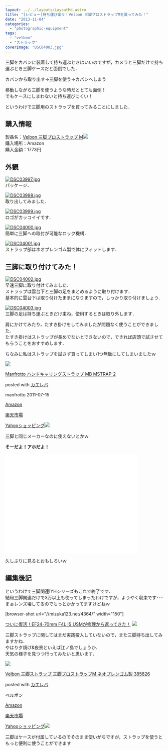 ```yaml
---
layout: ../../layouts/LayoutMd.astro
title: "[レビュー]持ち運び楽々！Velbon 三脚プロストラップMを買ってみた！"
date: "2013-11-04"
categories: 
  - "photographic-equipment"
tags: 
  - "velbon"
  - "ストラップ"
coverImage: "DSC04003.jpg"
---
```


三脚をカバンに装着して持ち運ぶときはいいのですが，カメラと三脚だけで持ち運ぶとき三脚ケースだと面倒でした．

カバンから取り出す→三脚を使う→カバンへしまう

移動しながら三脚を使うような時だととても面倒！  
でもケースにしまわないと持ち運びにくい！

というわけで三脚用のストラップを買ってみることにしました．

## 購入情報

製品名：[Velbon 三脚プロストラップ M](http://www.amazon.co.jp/gp/product/B000923HWM/ref=as_li_ss_tl?ie=UTF8&camp=247&creative=7399&creativeASIN=B000923HWM&linkCode=as2&tag=mizuka123-22)![](http://ir-jp.amazon-adsystem.com/e/ir?t=mizuka123-22&l=as2&o=9&a=B000923HWM)  
購入場所：Amazon  
購入金額：1773円

## 外観

[![DSC03997.jpg](images/10600992764_bbc5ee1a53_b.jpg)](http://www.flickr.com/photos/67522130@N08/10600992764/ "DSC03997.jpg")  
パッケージ．

[![DSC03998.jpg](images/10600995504_c380ff03cd_b.jpg)](http://www.flickr.com/photos/67522130@N08/10600995504/ "DSC03998.jpg")  
取り出してみました．

[![DSC03999.jpg](images/10600989745_d106da9304_b.jpg)](http://www.flickr.com/photos/67522130@N08/10600989745/ "DSC03999.jpg")  
ロゴがカッコイイです．

[![DSC04000.jpg](images/10601007626_8705453cfb_b.jpg)](http://www.flickr.com/photos/67522130@N08/10601007626/ "DSC04000.jpg")  
簡単に三脚への取付が可能なロック機構．

[![DSC04001.jpg](images/10601249953_b9a7e7d078_b.jpg)](http://www.flickr.com/photos/67522130@N08/10601249953/ "DSC04001.jpg")  
ストラップ部はネオプレンゴム製で体にフィットします．

## 三脚に取り付けてみた！

[![DSC04002.jpg](images/10601252513_26f4cc261b_b.jpg)](http://www.flickr.com/photos/67522130@N08/10601252513/ "DSC04002.jpg")  
早速三脚に取り付けてみました．  
ストラップは雲台下と三脚の足をまとめるように取り付けます．  
基本的に雲台下は取り付けたままになりますので，しっかり取り付けましょう．

[![DSC04003.jpg](images/10601254913_ece83a1c28_b.jpg)](http://www.flickr.com/photos/67522130@N08/10601254913/ "DSC04003.jpg")  
三脚の足は持ち運ぶときだけ束ね，使用するときは取り外します．

肩にかけてみたり，たすき掛けをしてみましたが問題なく使うことができました．  
たすき掛けはストラップが長めでないとできないので，できれば店頭で試させてもらうことをおすすめします．

ちなみに私はストラップを試さず買ってしまい1つ無駄にしてしまいましたｗ

[![](images/21bttqW%2BcLL._SL160_.jpg)](https://www.amazon.co.jp/exec/obidos/ASIN/B004TA0WW8/mizuka123-22/ref=nosim/)

[Manfrotto ハンドキャリングストラップ MB MSTRAP-2](https://www.amazon.co.jp/exec/obidos/ASIN/B004TA0WW8/mizuka123-22/ref=nosim/)

posted with [カエレバ](http://kaereba.com)

manfrotto 2011-07-15

[Amazon](http://www.amazon.co.jp/gp/search?keywords=MB%20MSTRAP-2&__mk_ja_JP=%83J%83%5E%83J%83i&tag=mizuka123-22 "アマゾン")

[楽天市場](http://hb.afl.rakuten.co.jp/hgc/032b53ee.4b34c5ee.0f4a541e.f440145e/?pc=http%3A%2F%2Fsearch.rakuten.co.jp%2Fsearch%2Fmall%2FMB%2520MSTRAP-2%2F-%2Ff.1-p.1-s.1-sf.0-st.A-v.2%3Fx%3D0%26scid%3Daf_ich_link_urltxt%26m%3Dhttp%3A%2F%2Fm.rakuten.co.jp%2F "楽天市場")

[Yahooショッピング![](//ad.jp.ap.valuecommerce.com/servlet/gifbanner?sid=3066752&pid=881990642)](//ck.jp.ap.valuecommerce.com/servlet/referral?sid=3066752&pid=881990642&vc_url=http%3A%2F%2Fshopping.search.yahoo.co.jp%2Fsearch%3FuIv%3Don%26ei%3DUTF-8%26tab_ex%3Dcommerce%26slider%3D0%26va%3DMB%2520MSTRAP-2 "Yahooショッピング")

三脚と同じメーカーなのに使えないとかｗ

**そーだよ！アホだよ！**

<iframe src="//www.youtube.com/embed/dzc_fKqXzYk" height="315" width="420" allowfullscreen frameborder="0"></iframe>

久しぶりに見るとおもしろいｗ

## 編集後記

というわけで三脚関連IYHシリーズもこれで終了です．  
結局三脚関連だけで3万以上も使ってしまったわけですが，ようやく収束です･･･  
まぁレンズ壊してるのでもっとかかってますけどねｗ

\[browser-shot url="//mizuka123.net/4364/" width="150"\]

[ついに復活！EF24-70mm F4L IS USMが修理から返ってきた！](//mizuka123.net/4364/) [![](http://b.hatena.ne.jp/entry/image///mizuka123.net/4364/)](http://b.hatena.ne.jp/entry///mizuka123.net/4364/)

三脚ストラップに関してはまだ実践投入していないので，また三脚持ち出してみますかね．  
やはり夕焼け&夜景といえば江ノ島でしょうか．  
天気の様子を見つつ行ってみたいと思います．

[![](images/31VW05H6N6L._SL160_.jpg)](https://www.amazon.co.jp/exec/obidos/ASIN/B000923HWM/mizuka123-22/ref=nosim/)

[Velbon 三脚ストラップ 三脚プロストラップM ネオプレンゴム製 385826](https://www.amazon.co.jp/exec/obidos/ASIN/B000923HWM/mizuka123-22/ref=nosim/)

posted with [カエレバ](http://kaereba.com)

ベルボン

[Amazon](http://www.amazon.co.jp/gp/search?keywords=%83l%83I%83v%83%8C%83%93%83S%83%80%90%BB%20Velbon&__mk_ja_JP=%83J%83%5E%83J%83i&tag=mizuka123-22 "アマゾン")

[楽天市場](http://hb.afl.rakuten.co.jp/hgc/032b53ee.4b34c5ee.0f4a541e.f440145e/?pc=http%3A%2F%2Fsearch.rakuten.co.jp%2Fsearch%2Fmall%2F%25E3%2583%258D%25E3%2582%25AA%25E3%2583%2597%25E3%2583%25AC%25E3%2583%25B3%25E3%2582%25B4%25E3%2583%25A0%25E8%25A3%25BD%2520Velbon%2F-%2Ff.1-p.1-s.1-sf.0-st.A-v.2%3Fx%3D0%26scid%3Daf_ich_link_urltxt%26m%3Dhttp%3A%2F%2Fm.rakuten.co.jp%2F "楽天市場")

[Yahooショッピング![](//ad.jp.ap.valuecommerce.com/servlet/gifbanner?sid=3066752&pid=881990642)](//ck.jp.ap.valuecommerce.com/servlet/referral?sid=3066752&pid=881990642&vc_url=http%3A%2F%2Fshopping.search.yahoo.co.jp%2Fsearch%3FuIv%3Don%26ei%3DUTF-8%26tab_ex%3Dcommerce%26slider%3D0%26va%3D%25E3%2583%258D%25E3%2582%25AA%25E3%2583%2597%25E3%2583%25AC%25E3%2583%25B3%25E3%2582%25B4%25E3%2583%25A0%25E8%25A3%25BD%2520Velbon "Yahooショッピング")

三脚はケースが付属しているのでそのまま使いがちですが，ストラップを使うともっと便利に使うことができます
